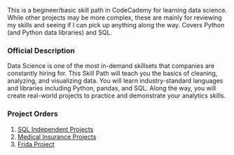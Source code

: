 This is a begineer/basic skill path in CodeCademy for learning data science. While other projects may be more complex, these are mainly for reviewing my skills and seeing if I can pick up anything along the way. Covers Python (and Python data libraries) and SQL.

### Official Description
Data Science is one of the most in-demand skillsets that companies are constantly hiring for. This Skill Path will teach you the basics of cleaning, analyzing, and visualizing data. You will learn industry-standard languages and libraries including Python, pandas, and SQL. Along the way, you will create real-world projects to practice and demonstrate your analytics skills.

### Project Orders
1. [SQL Independent Projects](Data%20Science%20SQL%20Independent%20Projects)
2. [Medical Insurance Projects](Medical%20Insurance%20Projects)
3. [Frida Project](frida_project.ipynb)